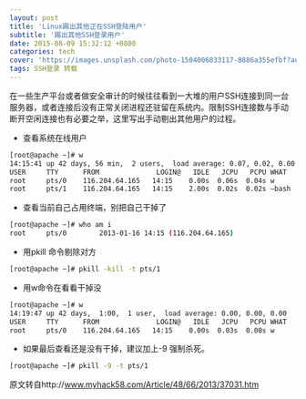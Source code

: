 ```yaml
---
layout: post
title: 'Linux踢出其他正在SSH登陆用户'
subtitle: '踢出其他SSH登录用户'
date: 2015-08-09 15:32:12 +0800
categories: tech
cover: 'https://images.unsplash.com/photo-1504006833117-8886a355efbf?auto=format&fit=crop&w=1500&q=80'
tags: SSH登录 转载
---
```


在一些生产平台或者做安全审计的时候往往看到一大堆的用户SSH连接到同一台服务器，或者连接后没有正常关闭进程还驻留在系统内。限制SSH连接数与手动断开空闲连接也有必要之举，这里写出手动剔出其他用户的过程。

- 查看系统在线用户

```bash
[root@apache ~]# w 
14:15:41 up 42 days, 56 min,  2 users,  load average: 0.07, 0.02, 0.00 
USER     TTY      FROM              LOGIN@   IDLE   JCPU   PCPU WHAT 
root     pts/0    116.204.64.165   14:15    0.00s  0.06s  0.04s w 
root     pts/1    116.204.64.165   14:15    2.00s  0.02s  0.02s –bash
```

- 查看当前自己占用终端，别把自己干掉了

```bash
[root@apache ~]# who am i 
root     pts/0        2013-01-16 14:15 (116.204.64.165)
```

- 用pkill 命令剔除对方

```bash
[root@apache ~]# pkill -kill -t pts/1
```

- 用w命令在看看干掉没

```bash
[root@apache ~]# w 
14:19:47 up 42 days,  1:00,  1 user,  load average: 0.00, 0.00, 0.00 
USER     TTY      FROM              LOGIN@   IDLE   JCPU   PCPU WHAT 
root     pts/0    116.204.64.165   14:15    0.00s  0.03s  0.00s w
```

- 如果最后查看还是没有干掉，建议加上-9 强制杀死。

```bash
[root@apache ~]# pkill -9 -t pts/1
```


原文转自http://www.myhack58.com/Article/48/66/2013/37031.htm